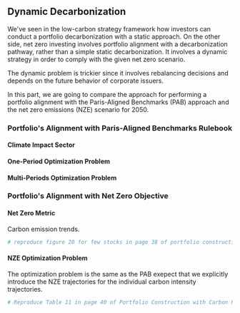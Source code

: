 ## Dynamic Decarbonization

We've seen in the low-carbon strategy framework how investors can conduct a portfolio decarbonization with a static approach. On the other side, net zero investing involves portfolio alignment with a decarbonization pathway, rather than a simple static decarbonization. It involves a dynamic strategy in order to comply with the given net zero scenario.

The dynamic problem is trickier since it involves rebalancing decisions and depends on the future behavior of corporate issuers. 

In this part, we are going to compare the approach for performing a portfolio alignment with the Paris-Aligned Benchmarks (PAB) approach and the net zero emissions (NZE) scenario for 2050.

### Portfolio's Alignment with Paris-Aligned Benchmarks Rulebook

#### Climate Impact Sector

#### One-Period Optimization Problem

#### Multi-Periods Optimization Problem

### Portfolio's Alignment with Net Zero Objective 

#### Net Zero Metric

Carbon emission trends.

```Python
# reproduce figure 20 for few stocks in page 38 of portfolio construction with climate risk
```

#### NZE Optimization Problem

The optimization problem is the same as the PAB exepect that we explicitly introduce the NZE trajectories for the individual carbon intensity trajectories.

```Python
# Reproduce Table 11 in page 40 of Portfolio Construction with Carbon Risk
```
